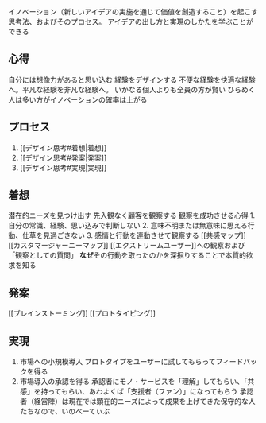 イノベーション（新しいアイデアの実施を通じて価値を創造すること）を起こす思考法、およびそのプロセス。
アイデアの出し方と実現のしかたを学ぶことができる

## 心得
自分には想像力があると思い込む
経験をデザインする
	不便な経験を快適な経験へ。平凡な経験を非凡な経験へ。
いかなる個人よりも全員の方が賢い
	ひらめく人は多い方がイノベーションの確率は上がる

## プロセス
1. [[デザイン思考#着想|着想]]
2. [[デザイン思考#発案|発案]]
3. [[デザイン思考#実現|実現]]
## 着想
潜在的ニーズを見つけ出す
先入観なく顧客を観察する
	観察を成功させる心得
		1. 自分の常識、経験、思い込みで判断しない
		2. 意味不明または無意味に思える行動、仕草を見過ごさない
		3. 感情と行動を連動させて観察する
[[共感マップ]]
[[カスタマージャーニーマップ]]
[[エクストリームユーザー]]への観察および「観察としての質問」
	**なぜ**その行動を取ったのかを深掘りすることで本質的欲求を知る

## 発案
[[ブレインストーミング]]
[[プロトタイピング]]
## 実現
1. 市場への小規模導入
	プロトタイプをユーザーに試してもらってフィードバックを得る
2. 市場導入の承認を得る
	承認者にモノ・サービスを「理解」してもらい、「共感」を持ってもらい、あわよくば「支援者（ファン）」になってもらう
	承認者（経営陣）は現在では顕在的ニーズによって成果を上げてきた保守的な人たちなので、いのべーてぃぶ